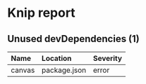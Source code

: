 # Knip report

## Unused devDependencies (1)

| Name   | Location     | Severity |
| :----- | :----------- | :------- |
| canvas | package.json | error    |
